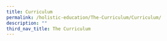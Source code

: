 ```yaml
---
title: Curriculum
permalink: /holistic-education/The-Curriculum/Curriculum/
description: ""
third_nav_title: The Curriculum
---
```

